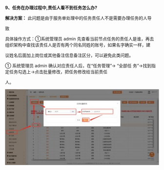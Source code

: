 <a name="bookmark9"></a>**9、任务在办理过程中,责任人看不到任务怎么办?**

**解决方案：**  此问题是由于服务单处理中的任务责任人不是需要办理任务的人导

致

具体操作方式：①系统管理员 admin 先查看当前节点任务的责任人是谁，再去 组织架构中查找该责任人是否有两个同名同姓的账号，如果名字确实一样，建

议姓名后面加上岗位或其他备注信息备注区分，可以避免此类问题。

① 系统管理员 admin 确认对应责任人后，在“任务管理”→ “全部任  务”→找到指定任务勾选上→点击批量修改，把任务修改给当前责任

人。


![](Aspose.Words.eb490ba2-daeb-4174-bad4-3ebc8873f1e2.009.jpeg)


